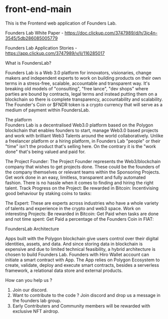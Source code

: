 # front-end-main

This is the Frontend web application of Founders Lab.

Founders Lab White Paper - https://doc.clickup.com/3747989/d/h/3jc4n-3545/5db286085005779

Founders Lab Application Stories - https://app.clickup.com/3747989/v/li/116285017

What is FoundersLab?

Founders Lab is a Web 3.0 platform for innovators, visionaries, change makers and independent experts to work on building products on their own terms in a stress-free, scalable, accountable and transparent way. It's breaking old models of "consulting", "free lance", "dev shops" where parties are bound by contracts, legal terms and instead putting them on a blockchain so there is complete transparency, accountability and scalability.  
The Founder's Coin or $FNDR token is a crypto currency that will serve as a medium of payment within FoundersLab.

The platform  
Founders Lab is a decentralised Web3.0 platform based on the Polygon blockchain that enables founders to start, manage Web3.0 based projects and work with brilliant Web3 Talents around the world collaboratively. Unlike a freelancer platform or a hiring platform, in Founders Lab "people" or their "time" isn't the product that's selling here. On the contrary it is the "work done" that's being valued and paid for.

The Project Founder: The Project Founder represents the Web3/blockchain company that wishes to get projects done. These could be the founders of the company themselves or relevant teams within the Sponsoring Projects.
Get work done in an easy, limitless, transparent and fully automated fashion. There is no hassle when it comes to finding and hiring the right talent.
Track Progress on the Project:
Be rewarded in Bitcoin:
Incentivising good behaviour by staking coins to tasks:

The Expert: These are experts across industries who have a whole variety of talents and experience in the crypto and web3 space.
Work on interesting Projects:
Be rewarded in Bitcoin:
Get Paid when tasks are done and not time spent:
Get Paid a percentage of the Founders Coin in FIAT:

FoundersLab Architecture

Apps built with the Polygon blockchain give users control over their digital identities, assets, and data.
And since storing data in blockchain is expensive and due to limited technical feasibility, a hybrid architecture is chosen to build Founders Lab.
Founders with Hiro Wallet account can initiate a smart contract with App. The App relies on Polygon Ecosystem to create, validate, deploy and execute smart contracts, besides a serverless framework, a relational data store and external products.

How can you help us ?

1. Join our discord.
2. Want to contribute to the code ? Join discord and drop us a message in the founders lab group.
3. Early Contributers and Community members will be rewarded with exclusive NFT airdrop.
